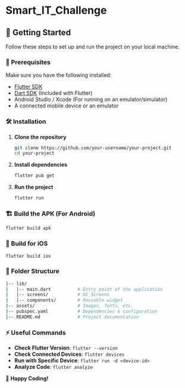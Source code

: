 # Smart_IT_Challenge

## 🚀 Getting Started

Follow these steps to set up and run the project on your local machine.

### 📌 Prerequisites
Make sure you have the following installed:
- [Flutter SDK](https://flutter.dev/docs/get-started/install)
- [Dart SDK](https://dart.dev/get-dart) (Included with Flutter)
- Android Studio / Xcode (For running on an emulator/simulator)
- A connected mobile device or an emulator

### 🛠 Installation

1. **Clone the repository**
   ```bash
   git clone https://github.com/your-username/your-project.git
   cd your-project
   ```

2. **Install dependencies**
   ```bash
   flutter pub get
   ```

3. **Run the project**
   ```bash
   flutter run
   ```

### 🏗️ Build the APK (For Android)
```bash
flutter build apk
```

### 🍏 Build for iOS
```bash
flutter build ios
```

### 📄 Folder Structure
```bash
|-- lib/
|   |-- main.dart          # Entry point of the application
|   |-- screens/           # UI Screens
|   |-- components/        # Reusable widget
|-- assets/                # Images, fonts, etc.
|-- pubspec.yaml           # Dependencies & configuration
|-- README.md              # Project documentation
```

### ⚡ Useful Commands
- **Check Flutter Version**: `flutter --version`
- **Check Connected Devices**: `flutter devices`
- **Run with Specific Device**: `flutter run -d <device-id>`
- **Analyze Code**: `flutter analyze`


🚀 **Happy Coding!**

